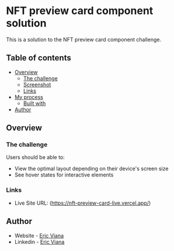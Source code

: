 # NFT preview card component solution

This is a solution to the NFT preview card component challenge.

## Table of contents

- [Overview](#overview)
  - [The challenge](#the-challenge)
  - [Screenshot](#screenshot)
  - [Links](#links)
- [My process](#my-process)
  - [Built with](#built-with)
- [Author](#author)

## Overview

### The challenge

Users should be able to:

- View the optimal layout depending on their device's screen size
- See hover states for interactive elements

### Links

- Live Site URL: (https://nft-preview-card-live.vercel.app/)

## Author

- Website - [Eric Viana](#)
- Linkedin - [Eric Viana](https://www.linkedin.com/in/geteric/)



